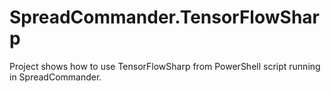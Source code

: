 # SpreadCommander.TensorFlowSharp
 Project shows how to use TensorFlowSharp from PowerShell script running in SpreadCommander.
